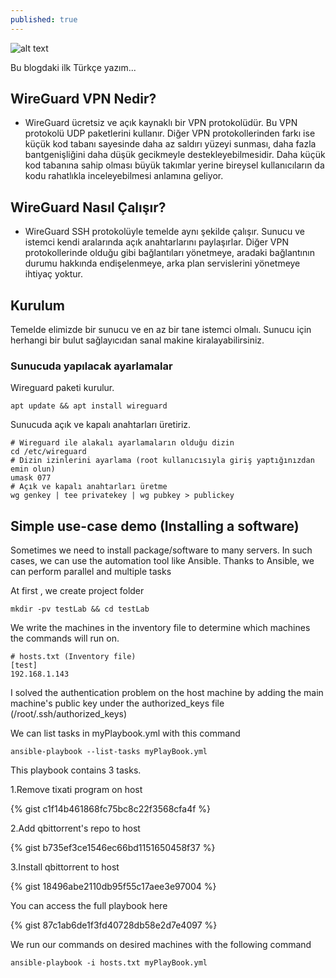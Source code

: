 ```yaml
---
published: true
---
```


![alt text](https://www.wireguard.com/img/wireguard.svg "WireGuard Logo")




Bu blogdaki ilk Türkçe yazım...

## WireGuard VPN Nedir?
  * WireGuard ücretsiz ve açık kaynaklı bir VPN protokolüdür. Bu VPN protokolü UDP paketlerini kullanır. Diğer VPN protokollerinden farkı ise küçük kod tabanı sayesinde daha az saldırı yüzeyi sunması, daha fazla bantgenişliğini daha düşük gecikmeyle destekleyebilmesidir. Daha küçük kod tabanına sahip olması büyük takımlar yerine bireysel kullanıcıların da kodu rahatlıkla inceleyebilmesi anlamına geliyor.

## WireGuard Nasıl Çalışır?

  * WireGuard SSH protokolüyle temelde aynı şekilde çalışır. Sunucu ve istemci kendi aralarında açık anahtarlarını paylaşırlar. Diğer VPN protokollerinde olduğu gibi bağlantıları yönetmeye, aradaki bağlantının durumu hakkında endişelenmeye, arka plan servislerini yönetmeye ihtiyaç yoktur.

## Kurulum

Temelde elimizde bir sunucu ve en az bir tane istemci olmalı. Sunucu için herhangi bir bulut sağlayıcıdan sanal makine kiralayabilirsiniz.


### Sunucuda yapılacak ayarlamalar

Wireguard paketi kurulur.

```apt update && apt install wireguard```

Sunucuda açık ve kapalı anahtarları üretiriz.

```shell
# Wireguard ile alakalı ayarlamaların olduğu dizin
cd /etc/wireguard
# Dizin izinlerini ayarlama (root kullanıcısıyla giriş yaptığınızdan emin olun)
umask 077
# Açık ve kapalı anahtarları üretme
wg genkey | tee privatekey | wg pubkey > publickey
```


## Simple use-case demo (Installing a software)

Sometimes we need to install package/software to many servers. In such cases, we can use the automation tool like Ansible.
Thanks to Ansible, we can perform parallel and multiple tasks

At first , we create project folder

```mkdir -pv testLab && cd testLab```

We write the machines in the inventory file to determine which machines the commands will run on.
  ```
  # hosts.txt (Inventory file)
  [test]
  192.168.1.143
  ```

I solved the authentication problem on the host machine by adding the main machine's public key under the authorized_keys file (/root/.ssh/authorized_keys)

We can list tasks in myPlaybook.yml with this command  

  ```ansible-playbook --list-tasks myPlayBook.yml```

This playbook contains 3 tasks.

1.Remove tixati program on host

{% gist c1f14b461868fc75bc8c22f3568cfa4f %}

2.Add qbittorrent's repo to host

{% gist b735ef3ce1546ec66bd1151650458f37 %}

3.Install qbittorrent to host

{% gist 18496abe2110db95f55c17aee3e97004 %}

You can access the full playbook here

  {% gist 87c1ab6de1f3fd40728db58e2d7e4097 %}

We run our commands on desired machines with the following command

```ansible-playbook -i hosts.txt myPlayBook.yml```

